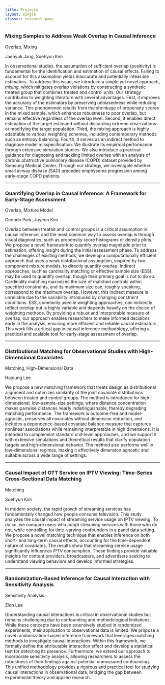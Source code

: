 ```yaml
---
title: Projects
layout: single
classes: research-page
---
```




<div class="project">
    <h3>Mixing Samples to Address Weak Overlap in Causal Inference</h3>
    <p class="keywords">Overlap, Mixing</p>
    <p class="authors">Jaehyuk Jang, Suehyun Kim</p>
    <p>
    In observational studies, the assumption of sufficient overlap (positivity) is fundamental for the identification and estimation of causal effects. Failing to account for this assumption yields inaccurate and potentially infeasible estimators. To address this issue, we introduce a simple yet novel approach, <i>mixing</i>, which mitigates overlap violations by constructing a synthetic treated group that combines treated and control units. Our strategy contributes to weighting literature with several advantages. First, it improves the accuracy of the estimators by preserving unbiasedness while reducing variance. This phenomenon results from the shrinkage of propensity scores in the mixed sample, which enhances robustness to poor overlap, but remains effective regardless of the overlap level. Second, it enables direct estimation of the target estimand without discarding extreme observations or modifying the target population. Third, the mixing approach is highly adaptable to various weighting schemes, including contemporary methods such as entropy balancing. Fourth, it serves as an indirect method to diagnose model misspecification. We illustrate its empirical performance through extensive simulation studies. We also introduce a practical guidance for diagnosing and tackling limited overlap with an analysis of chronic obstructive pulmonary disease (COPD) dataset provided by Samsung Medical Center. Through our strategy, we investigate whether small airway disease (SAD) precedes emphysema progression among early-stage COPD patients.
    </p>
</div>

<hr>


<div class="project">
    <h3>Quantifying Overlap in Causal Inference:  A Framework for Early-Stage Assessment</h3>
    <p class="keywords">Overlap, Mixture Model</p>
    <p class="authors">Geondo Park, Juyeon Kim</p>
    <p>
    Overlap between treated and control groups is a critical assumption in causal inference, and the most common way to assess overlap is through visual diagnostics, such as propensity score histograms or density plots. We propose a novel framework to quantify overlap magnitude prior to estimation, offering insight during the initial assessment phase. To address the challenges of existing methods, we develop a computationally efficient approach that uses a weak distributional assumption, inspired by two-component mixture models, to directly quantify overlap. Indirect approaches, such as cardinality matching or effective sample size (ESS), may be used to quantify overlap, though their primary goal is not to do so. Cardinality matching maximizes the size of matched controls within specified constraints, and its maximum size can, roughly speaking, correspond to the maximum overlap. However, this indirect measure is unreliable due to the variability introduced by changing constraint conditions. ESS, commonly used in weighting approaches, can indirectly reflect overlap but is highly variable and depends heavily on the choice of weighting methods. By providing a robust and interpretable measure of overlap, our approach enables researchers to make informed decisions early in the analysis, ensuring more efficient and reliable causal estimators. This work fills a critical gap in causal inference methodology, offering a practical and scalable tool for early-stage assessment of overlap.
    </p>
</div>

<hr>

<div class="project">
    <h3>Distributional Matching for Observational Studies with High-Dimensional Covariates</h3>
    <p class="keywords">Matching, High-Dimensional Data</p>
    <p class="authors">Hajoung Lee</p>
    <p>
    We propose a new matching framework that treats design as distributional alignment and optimizes similarity of the joint covariate distributions between treated and control groups. The method is introduced for high-dimensional, low-sample-size settings, where distance concentration makes pairwise distances nearly indistinguishable, thereby degrading matching performance. The framework is outcome-free and model-agnostic, preserves all covariates without dimension reduction, and includes a dependence-based covariate balance measure that captures nonlinear associations while remaining interpretable in high dimensions. It is intended to complement standard unit-level approaches, and we support it with extensive simulations and theoretical results that clarify population targets and high-dimensional behavior. The method also performs well in low-dimensional regimes, making it effectively dimension agnostic and suitable across a wide range of settings.
    </p>
</div>

<hr>

<div class="project">
    <h3>Causal Impact of OTT Service on IPTV Viewing: Time-Series Cross-Sectional Data Matching</h3>
    <p class="keywords">Matching</p>
    <p class="authors">Suehyun Kim</p>
    <p>
    In modern society, the rapid growth of streaming services has fundamentally changed how people consume television. This study analyzes the causal impact of streaming service usage on IPTV viewing. To do so, we compare users who adopt streaming services with those who do not, while controlling for time-varying confounders in a panel data setting. We propose a novel matching technique that enables inference on both short- and long-term causal effects, accounting for the time-dependent nature of covariates. The results show that streaming service usage significantly influences IPTV consumption. These findings provide valuable insights for content providers, broadcasters, and advertisers seeking to understand viewing behaviors and develop informed strategies.
    </p>
</div>


<hr>

<div class="project">
    <h3>Randomization-Based Inference for Causal Interaction with Sensitivity Analysis</h3>
    <p class="keywords">Sensitivity Analysis</p>
    <p class="authors">Zion Lee</p>
    <p>
    Understanding causal interactions is critical in observational studies but remains challenging due to confounding and methodological limitations. While these concepts have been extensively studied in randomized experiments, their application to observational data is limited. We propose a novel randomization-based inference framework that leverages matching methods to investigate causal interactions. Within this framework, we formally define the attributable interaction effect and develop a statistical test for detecting its presence. Furthermore, we extend our approach to incorporate sensitivity analysis, allowing researchers to assess the robustness of their findings against potential unmeasured confounding. This unified methodology provides a rigorous and practical tool for studying causal interactions in observational data, bridging the gap between experimental theory and applied research.
    </p>
</div>







